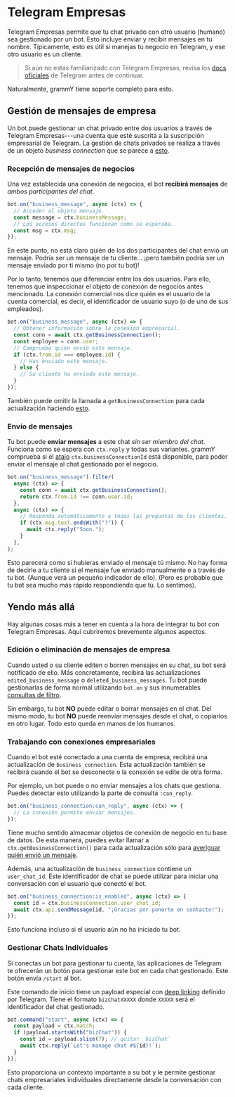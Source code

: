 # Telegram Empresas

Telegram Empresas permite que tu chat privado con otro usuario (humano) sea
gestionado por un bot. Esto incluye enviar y recibir mensajes en tu nombre.
Típicamente, esto es útil si manejas tu negocio en Telegram, y ese otro usuario
es un cliente.

> Si aún no estás familiarizado con Telegram Empresas, revisa los
> [docs oficiales](https://core.telegram.org/bots#manage-your-business) de
> Telegram antes de continuar.

Naturalmente, grammY tiene soporte completo para esto.

## Gestión de mensajes de empresa

Un bot puede gestionar un chat privado entre dos usuarios a través de Telegram
Empresas---una cuenta que esté suscrita a la suscripción empresarial de
Telegram. La gestión de chats privados se realiza a través de un objeto
_business connection_ que se parece a [esto](/ref/types/businessconnection).

### Recepción de mensajes de negocios

Una vez establecida una conexión de negocios, el bot **recibirá mensajes** de
_ambos participantes del chat_.

```ts
bot.on("business_message", async (ctx) => {
  // Acceder al objeto mensaje.
  const message = ctx.businessMessage;
  // Los accesos directos funcionan como se esperaba.
  const msg = ctx.msg;
});
```

En este punto, no está claro quién de los dos participantes del chat envió un
mensaje. Podría ser un mensaje de tu cliente... ¡pero también podría ser un
mensaje enviado por ti mismo (no por tu bot)!

Por lo tanto, tenemos que diferenciar entre los dos usuarios. Para ello, tenemos
que inspeccionar el objeto de conexión de negocios antes mencionado. La conexión
comercial nos dice quién es el usuario de la cuenta comercial, es decir, el
identificador de usuario suyo (o de uno de sus empleados).

```ts
bot.on("business_message", async (ctx) => {
  // Obtener información sobre la conexión empresarial.
  const conn = await ctx.getBusinessConnection();
  const employee = conn.user;
  // Comprueba quién envió este mensaje.
  if (ctx.from.id === employee.id) {
    // Has enviado este mensaje.
  } else {
    // Su cliente ha enviado este mensaje.
  }
});
```

También puede omitir la llamada a `getBusinessConnection` para cada
actualización haciendo [esto](#trabajando-con-conexiones-empresariales).

### Envío de mensajes

Tu bot puede **enviar mensajes** a este chat _sin ser miembro del chat_.
Funciona como se espera con `ctx.reply` y todas sus variantes. grammY comprueba
si el [atajo](../guide/context#atajos) `ctx.businessConnectionId` está
disponible, para poder enviar el mensaje al chat gestionado por el negocio.

```ts
bot.on("business_message").filter(
  async (ctx) => {
    const conn = await ctx.getBusinessConnection();
    return ctx.from.id !== conn.user.id;
  },
  async (ctx) => {
    // Responda automáticamente a todas las preguntas de los clientes.
    if (ctx.msg.text.endsWith("?")) {
      await ctx.reply("Soon.");
    }
  },
);
```

Esto parecerá como si hubieras enviado el mensaje tú mismo. No hay forma de
decirle a tu cliente si el mensaje fue enviado manualmente o a través de tu bot.
(Aunque verá un pequeño indicador de ello). (Pero es probable que tu bot sea
mucho más rápido respondiendo que tú. Lo sentimos).

## Yendo más allá

Hay algunas cosas más a tener en cuenta a la hora de integrar tu bot con
Telegram Empresas. Aquí cubriremos brevemente algunos aspectos.

### Edición o eliminación de mensajes de empresa

Cuando usted o su cliente editen o borren mensajes en su chat, su bot será
notificado de ello. Más concretamente, recibirá las actualizaciones
`edited_business_message` o `deleted_business_messages`. Tu bot puede
gestionarlas de forma normal utilizando `bot.on` y sus innumerables
[consultas de filtro](../guide/filter-queries).

Sin embargo, tu bot **NO** puede editar o borrar mensajes en el chat. Del mismo
modo, tu bot **NO** puede reenviar mensajes desde el chat, o copiarlos en otro
lugar. Todo esto queda en manos de los humanos.

### Trabajando con conexiones empresariales

Cuando el bot esté conectado a una cuenta de empresa, recibirá una actualización
de `business_connection`. Esta actualización también se recibirá cuando el bot
se desconecte o la conexión se edite de otra forma.

Por ejemplo, un bot puede o no enviar mensajes a los chats que gestiona. Puedes
detectar esto utilizando la parte de consulta `:can_reply`.

```ts
bot.on("business_connection:can_reply", async (ctx) => {
  // La conexión permite enviar mensajes.
});
```

Tiene mucho sentido almacenar objetos de conexión de negocio en tu base de
datos. De esta manera, puedes evitar llamar a `ctx.getBusinessConnection()` para
cada actualización sólo para
[averiguar quién envió un mensaje](#recepcion-de-mensajes-de-negocios).

Además, una actualización de `business_connection` contiene un `user_chat_id`.
Este identificador de chat se puede utilizar para iniciar una conversación con
el usuario que conectó el bot.

```ts
bot.on("business_connection:is_enabled", async (ctx) => {
  const id = ctx.businessConnection.user_chat_id;
  await ctx.api.sendMessage(id, "¡Gracias por ponerte en contacto!");
});
```

Esto funciona incluso si el usuario aún no ha iniciado tu bot.

### Gestionar Chats Individuales

Si conectas un bot para gestionar tu cuenta, las aplicaciones de Telegram te
ofrecerán un botón para gestionar este bot en cada chat gestionado. Este botón
envía `/start` al bot.

Este comando de inicio tiene un payload especial con
[deep linking](../guide/commands#soporte-de-deep-linking) definido por Telegram.
Tiene el formato `bizChatXXXXX` donde `XXXXX` será el identificador del chat
gestionado.

```ts
bot.command("start", async (ctx) => {
  const payload = ctx.match;
  if (payload.startsWith("bizChat")) {
    const id = payload.slice(7); // quitar `bizChat`
    await ctx.reply(`Let's manage chat #${id}!`);
  }
});
```

Esto proporciona un contexto importante a su bot y le permite gestionar chats
empresariales individuales directamente desde la conversación con cada cliente.
